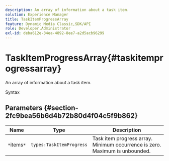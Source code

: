 ```yaml
---
description: An array of information about a task item.
solution: Experience Manager
title: TaskItemProgressArray
feature: Dynamic Media Classic,SDK/API
role: Developer,Administrator
exl-id: deba612e-34ea-4892-8ee7-a2d5acb96299
---
```

# TaskItemProgressArray{#taskitemprogressarray}

An array of information about a task item.

 Syntax 

## Parameters {#section-2fc9bea56b6d4b72b80d4f04c5f9b862}

|  Name  | Type  | Description  |
|---|---|---|
|  `*`items`*`  | `types:TaskItemProgress`  | Task item progress array. Minimum occurrence is zero. Maximum is unbounded.  |
